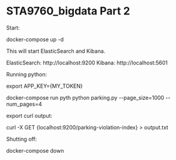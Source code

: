 # STA9760_bigdata Part 2

Start:

docker-compose up -d


This will start ElasticSearch and Kibana.

ElasticSearch: http://localhost:9200 Kibana: http://localhost:5601


Running python:

export APP_KEY={MY_TOKEN}

docker-compose run pyth python parking.py --page_size=1000 --num_pages=4


export curl output:

curl -X GET {localhost:9200/parking-violation-index} > output.txt


Shutting off:

docker-compose down
